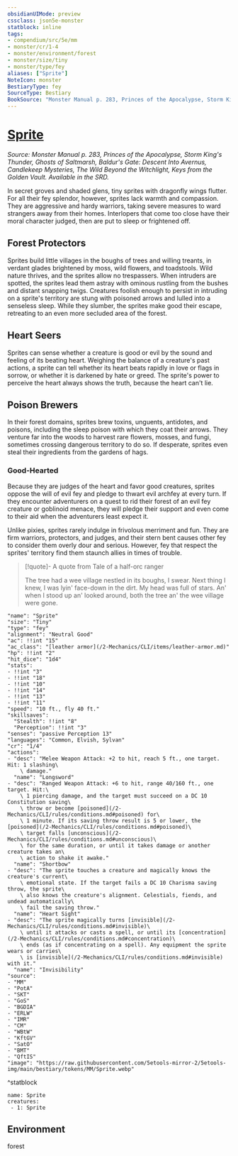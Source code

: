 ```yaml
---
obsidianUIMode: preview
cssclass: json5e-monster
statblock: inline
tags:
- compendium/src/5e/mm
- monster/cr/1-4
- monster/environment/forest
- monster/size/tiny
- monster/type/fey
aliases: ["Sprite"]
NoteIcon: monster
BestiaryType: fey
SourceType: Bestiary
BookSource: "Monster Manual p. 283, Princes of the Apocalypse, Storm King's Thunder, Ghosts of Saltmarsh, Baldur's Gate: Descent Into Avernus, Candlekeep Mysteries, The Wild Beyond the Witchlight, Keys from the Golden Vault. Available in the SRD."
---
```

# [Sprite](2-Mechanics/CLI/bestiary/fey/sprite.md)
*Source: Monster Manual p. 283, Princes of the Apocalypse, Storm King's Thunder, Ghosts of Saltmarsh, Baldur's Gate: Descent Into Avernus, Candlekeep Mysteries, The Wild Beyond the Witchlight, Keys from the Golden Vault. Available in the SRD.*  

In secret groves and shaded glens, tiny sprites with dragonfly wings flutter. For all their fey splendor, however, sprites lack warmth and compassion. They are aggressive and hardy warriors, taking severe measures to ward strangers away from their homes. Interlopers that come too close have their moral character judged, then are put to sleep or frightened off.

## Forest Protectors

Sprites build little villages in the boughs of trees and willing treants, in verdant glades brightened by moss, wild flowers, and toadstools. Wild nature thrives, and the sprites allow no trespassers. When intruders are spotted, the sprites lead them astray with ominous rustling from the bushes and distant snapping twigs. Creatures foolish enough to persist in intruding on a sprite's territory are stung with poisoned arrows and lulled into a senseless sleep. While they slumber, the sprites make good their escape, retreating to an even more secluded area of the forest.

## Heart Seers

Sprites can sense whether a creature is good or evil by the sound and feeling of its beating heart. Weighing the balance of a creature's past actions, a sprite can tell whether its heart beats rapidly in love or flags in sorrow, or whether it is darkened by hate or greed. The sprite's power to perceive the heart always shows the truth, because the heart can't lie.

## Poison Brewers

In their forest domains, sprites brew toxins, unguents, antidotes, and poisons, including the sleep poison with which they coat their arrows. They venture far into the woods to harvest rare flowers, mosses, and fungi, sometimes crossing dangerous territory to do so. If desperate, sprites even steal their ingredients from the gardens of hags.

### Good-Hearted

Because they are judges of the heart and favor good creatures, sprites oppose the will of evil fey and pledge to thwart evil archfey at every turn. If they encounter adventurers on a quest to rid their forest of an evil fey creature or goblinoid menace, they will pledge their support and even come to their aid when the adventurers least expect it.

Unlike pixies, sprites rarely indulge in frivolous merriment and fun. They are firm warriors, protectors, and judges, and their stern bent causes other fey to consider them overly dour and serious. However, fey that respect the sprites' territory find them staunch allies in times of trouble.

> [!quote]- A quote from Tale of a half-orc ranger  
> 
> The tree had a wee village nestled in its boughs, I swear. Next thing I knew, I was lyin' face-down in the dirt. My head was full of stars. An' when I stood up an' looked around, both the tree an' the wee village were gone.


```statblock
"name": "Sprite"
"size": "Tiny"
"type": "fey"
"alignment": "Neutral Good"
"ac": !!int "15"
"ac_class": "[leather armor](/2-Mechanics/CLI/items/leather-armor.md)"
"hp": !!int "2"
"hit_dice": "1d4"
"stats":
- !!int "3"
- !!int "18"
- !!int "10"
- !!int "14"
- !!int "13"
- !!int "11"
"speed": "10 ft., fly 40 ft."
"skillsaves":
  "Stealth": !!int "8"
  "Perception": !!int "3"
"senses": "passive Perception 13"
"languages": "Common, Elvish, Sylvan"
"cr": "1/4"
"actions":
- "desc": "Melee Weapon Attack: +2 to hit, reach 5 ft., one target. Hit: 1 slashing\
    \ damage."
  "name": "Longsword"
- "desc": "Ranged Weapon Attack: +6 to hit, range 40/160 ft., one target. Hit:\
    \ 1 piercing damage, and the target must succeed on a DC 10 Constitution saving\
    \ throw or become [poisoned](/2-Mechanics/CLI/rules/conditions.md#poisoned) for\
    \ 1 minute. If its saving throw result is 5 or lower, the [poisoned](/2-Mechanics/CLI/rules/conditions.md#poisoned)\
    \ target falls [unconscious](/2-Mechanics/CLI/rules/conditions.md#unconscious)\
    \ for the same duration, or until it takes damage or another creature takes an\
    \ action to shake it awake."
  "name": "Shortbow"
- "desc": "The sprite touches a creature and magically knows the creature's current\
    \ emotional state. If the target fails a DC 10 Charisma saving throw, the sprite\
    \ also knows the creature's alignment. Celestials, fiends, and undead automatically\
    \ fail the saving throw."
  "name": "Heart Sight"
- "desc": "The sprite magically turns [invisible](/2-Mechanics/CLI/rules/conditions.md#invisible)\
    \ until it attacks or casts a spell, or until its [concentration](/2-Mechanics/CLI/rules/conditions.md#concentration)\
    \ ends (as if concentrating on a spell). Any equipment the sprite wears or carries\
    \ is [invisible](/2-Mechanics/CLI/rules/conditions.md#invisible) with it."
  "name": "Invisibility"
"source":
- "MM"
- "PotA"
- "SKT"
- "GoS"
- "BGDIA"
- "ERLW"
- "IMR"
- "CM"
- "WBtW"
- "KftGV"
- "SatO"
- "BMT"
- "QftIS"
"image": "https://raw.githubusercontent.com/5etools-mirror-2/5etools-img/main/bestiary/tokens/MM/Sprite.webp"
```
^statblock

```encounter-table
name: Sprite
creatures:
 - 1: Sprite
```

## Environment

forest